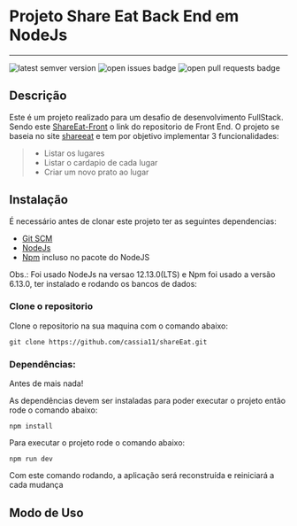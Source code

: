 # Projeto Share Eat Back End em NodeJs

----

<img src='https://img.shields.io/github/tag/cassia11/shareEat.svg' alt='latest semver version' />
<img src='https://img.shields.io/github/issues/cassia11/shareEat.svg' alt='open issues badge' />
<img src='https://img.shields.io/github/issues-pr/cassia11/shareEat.svg' alt='open pull requests badge' />

## Descrição
Este é um projeto realizado para um desafio de desenvolvimento FullStack.
Sendo este [ShareEat-Front](https://github.com/cassia11/shareEat-front) o link do repositorio de Front End.
O projeto se baseia no site [shareeat](https://shareeat.com.br) e tem por objetivo implementar 3 funcionalidades:
>  * Listar os lugares
>  * Listar o cardapio de cada lugar
>  * Criar um novo prato ao lugar


## Instalação

É necessário antes de clonar este projeto ter as seguintes dependencias:

* [Git SCM](https://git-scm.com/downloads)
* [NodeJs](https://nodejs.org/en/)
* [Npm](https://nodejs.org/en/download/) incluso no pacote do NodeJS

Obs.: Foi usado NodeJs na versao 12.13.0(LTS) e Npm foi usado a versão 6.13.0,
ter instalado e rodando os bancos de dados:

### Clone o repositorio

Clone o repositorio na sua maquina com o comando abaixo:
```
git clone https://github.com/cassia11/shareEat.git
```

### Dependências:

Antes de mais nada!

As dependências devem ser instaladas para poder executar o projeto então rode o comando abaixo:
```
npm install
```
Para executar o projeto rode o comando abaixo:
```
npm run dev
```

Com este comando rodando, a aplicação será reconstruída e reiniciará a cada mudança

## Modo de Uso



